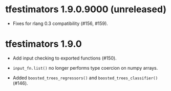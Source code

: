 # tfestimators 1.9.0.9000 (unreleased)

* Fixes for rlang 0.3 compatibility (#156, #159).

# tfestimators 1.9.0

* Add input checking to exported functions (#150).

* `input_fn.list()` no longer performs type coercion on numpy arrays.

* Added `boosted_trees_regressors()` and `boosted_trees_classifier()` (#146).
